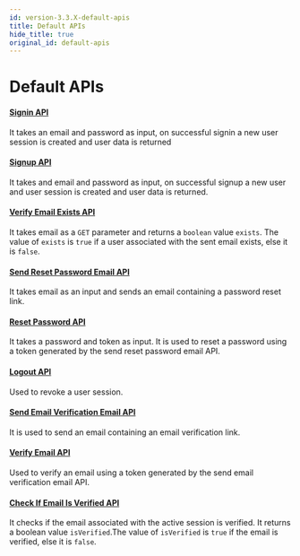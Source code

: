 ```yaml
---
id: version-3.3.X-default-apis
title: Default APIs
hide_title: true
original_id: default-apis
---
```


# Default APIs


#### [Signin API](https://github.com/supertokens/frontend-driver-interface/blob/master/v1.5.0.md#signin-api)
It takes an email and password as input, on successful signin a new user session is created and user data is returned

#### [Signup API](https://github.com/supertokens/frontend-driver-interface/blob/master/v1.5.0.md#signup-api)
It takes and email and password as input, on successful signup a new user and user session is created and user data is returned.

#### [Verify Email Exists API](https://github.com/supertokens/frontend-driver-interface/blob/master/v1.5.0.md#verify-email-api)
It takes email as a ``GET`` parameter and returns a ``boolean`` value ``exists``. The value of ``exists`` is ``true`` if a user associated with the sent email exists, else it is ``false``.

#### [Send Reset Password Email API](https://github.com/supertokens/frontend-driver-interface/blob/master/v1.5.0.md#send-reset-password-email)
It takes email as an input and sends an email containing a password reset link.

#### [Reset Password API](https://github.com/supertokens/frontend-driver-interface/blob/master/v1.5.0.md#reset-password)
 It takes a password and token as input. It is used to reset a password using a token generated by the send reset password email API.

#### [Logout API](https://github.com/supertokens/frontend-driver-interface/blob/master/v1.5.0.md#logout-api)
Used to revoke a user session.

#### [Send Email Verification Email API](https://github.com/supertokens/frontend-driver-interface/blob/master/v1.5.0.md#send-email-verification-email)
It is used to send an email containing an email verification link.

#### [Verify Email API](https://github.com/supertokens/frontend-driver-interface/blob/master/v1.5.0.md#verify-email)
Used to verify an email using a token generated by the send email verification email API.

#### [Check If Email Is Verified API](https://github.com/supertokens/frontend-driver-interface/blob/master/v1.5.0.md#verify-email)
It checks if the email associated with the active session is verified. It returns a boolean value ``isVerified``.The value of ``isVerified`` is ``true`` if the email is verified, else it is ``false``.